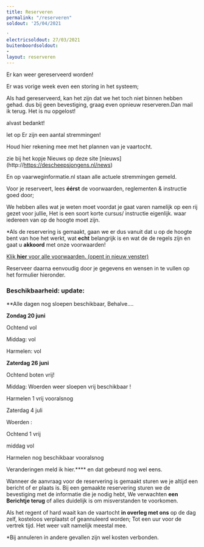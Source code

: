 ```yaml
---
title: Reserveren
permalink: "/reserveren"
soldout: '25/04/2021

'
electricsoldout: 27/03/2021
buitenboordsoldout:
- 
layout: reserveren
---
```


Er kan weer gereserveerd worden! 

Er was vorige week even een storing in het systeem; 

Als had gereserveerd,
kan het zijn dat we het toch niet binnen hebben gehad.
dus bij geen bevestiging, graag even  opnieuw reserveren.Dan mail ik terug.
Het is nu opgelost! 

alvast bedankt!


let op Er zijn een aantal stremmingen! 

Houd hier rekening mee met het plannen van je vaartocht.

zie bij het kopje Nieuws op deze site [nieuws] (http://https://descheepsjongens.nl/news) 

En op vaarweginformatie.nl staan alle actuele stremmingen gemeld.

Voor je reserveert, lees **éérst** de voorwaarden, reglementen & instructie goed door; [](https://descheepsjongens.nl/voorwaarden)
   
We hebben alles wat je weten moet voordat je gaat varen namelijk op een rij gezet voor jullie, Het is een soort korte cursus/ instructie eigenlijk.
waar iedereen van op de hoogte moet zijn.

*Als de reservering is gemaakt, gaan we er dus vanuit dat u op de hoogte bent van hoe het werkt, wat **echt** belangrijk is en wat de de regels zijn en gaat u **akkoord** met onze voorwaarden!

[Klik **hier** voor alle voorwaarden. (opent in nieuw venster)](http://descheepsjongens.nl/voorwaarden)


Reserveer daarna eenvoudig door je gegevens en wensen in te vullen op het formulier hieronder.

### Beschikbaarheid: update: 

**Alle dagen nog sloepen beschikbaar, Behalve....


**Zondag 20 juni**

Ochtend vol 

Middag: vol

Harmelen: vol

**Zaterdag 26 juni**

Ochtend boten vrij!

Middag: Woerden weer sloepen vrij beschikbaar !

Harmelen 1 vrij vooralsnog 

Zaterdag 4 juli

Woerden : 

Ochtend 1 vrij

middag vol

Harmelen nog beschikbaar vooralsnog


Veranderingen meld ik hier.**** en dat gebeurd nog wel eens.

Wanneer de aanvraag voor de reservering is gemaakt sturen we je altijd een bericht of er plaats is.
Bij een gemaakte reservering sturen we de bevestiging met de informatie die je nodig hebt,
We verwachten **een Berichtje terug** of alles duidelijk is om misverstanden te voorkomen.

Als het regent of hard waait kan de vaartocht **in overleg met ons** op de dag zelf, kosteloos verplaatst of geannuleerd worden; Tot een uur voor de vertrek tijd. Het weer valt namelijk meestal mee.

*Bij annuleren in andere gevallen zijn wel kosten verbonden.